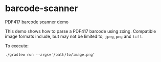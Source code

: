 # barcode-scanner
PDF417 barcode scanner demo

This demo shows how to parse a PDF417 barcode using zxing. Compatible image formats include, but may not be limited to, `jpeg`, `png` and `tiff`.

To execute:
```shell
./gradlew run --args='/path/to/image.png'
```
